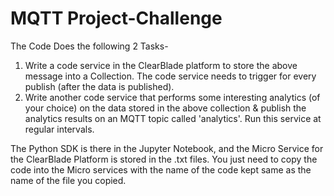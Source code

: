# MQTT Project-Challenge
The Code Does the following 2 Tasks-
1. Write a code service in the ClearBlade platform to store the above message into a Collection. The code service needs to trigger for every publish (after the data is published).
2. Write another code service that performs some interesting analytics (of your choice) on the data stored in the above collection & publish the analytics results on an MQTT topic called 'analytics'. Run this service at regular intervals.

The Python SDK is there in the Jupyter Notebook, and the Micro Service for the ClearBlade Platform is stored in the .txt files. You just need to copy the code into the Micro services with the name of the code kept same as the name of the file you copied.
